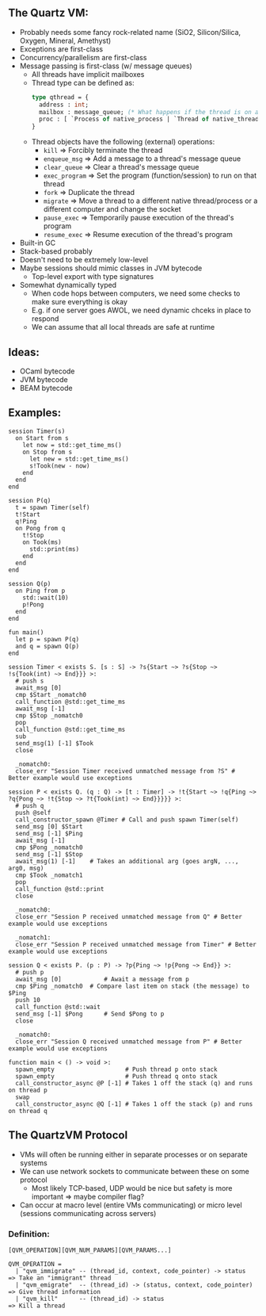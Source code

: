 The Quartz VM:
-------------

* Probably needs some fancy rock-related name (SiO2, Silicon/Silica, Oxygen, Mineral, Amethyst)
* Exceptions are first-class
* Concurrency/parallelism are first-class
* Message passing is first-class (w/ message queues)
  + All threads have implicit mailboxes
  + Thread type can be defined as:
    ```ocaml
    type qthread = {
      address : int;
      mailbox : message_queue; (* What happens if the thread is on a different computer? *)
      proc : [ `Process of native_process | `Thread of native_thread | `Socket of native_socket ];
    }
    ```
  + Thread objects have the following (external) operations:
    - `kill`         => Forcibly terminate the thread
    - `enqueue_msg`  => Add a message to a thread's message queue
    - `clear_queue`  => Clear a thread's message queue
    - `exec_program` => Set the program (function/session) to run on that thread
    - `fork`         => Duplicate the thread
    - `migrate`      => Move a thread to a different native thread/process or a different computer and change the socket
    - `pause_exec`   => Temporarily pause execution of the thread's program
    - `resume_exec`  => Resume execution of the thread's program
* Built-in GC
* Stack-based probably
* Doesn't need to be extremely low-level
* Maybe sessions should mimic classes in JVM bytecode
  + Top-level export with type signatures
* Somewhat dynamically typed
  + When code hops between computers, we need some checks to make sure everything is okay
  + E.g. if one server goes AWOL, we need dynamic chceks in place to respond
  + We can assume that all local threads are safe at runtime

## Ideas:

* OCaml bytecode
* JVM bytecode
* BEAM bytecode

## Examples:

```
session Timer(s)
  on Start from s
    let now = std::get_time_ms()
    on Stop from s
      let new = std::get_time_ms()
      s!Took(new - now)
    end
  end
end

session P(q)
  t = spawn Timer(self)
  t!Start
  q!Ping
  on Pong from q
    t!Stop
    on Took(ms)
      std::print(ms)
    end
  end
end

session Q(p)
  on Ping from p
    std::wait(10)
    p!Pong
  end
end

fun main()
  let p = spawn P(q)
  and q = spawn Q(p)
end
```

```
session Timer < exists S. [s : S] -> ?s{Start ~> ?s{Stop ~> !s{Took(int) ~> End}}} >:
  # push s
  await_msg [0]
  cmp $Start _nomatch0
  call_function @std::get_time_ms
  await_msg [-1]
  cmp $Stop _nomatch0
  pop
  call_function @std::get_time_ms
  sub
  send_msg(1) [-1] $Took
  close

  _nomatch0:
  close_err "Session Timer received unmatched message from ?S" # Better example would use exceptions

session P < exists Q. (q : Q) -> [t : Timer] -> !t{Start ~> !q{Ping ~> ?q{Pong ~> !t{Stop ~> ?t{Took(int) ~> End}}}}} >:
  # push q
  push @self
  call_constructor_spawn @Timer # Call and push spawn Timer(self)
  send_msg [0] $Start
  send_msg [-1] $Ping
  await_msg [-1]
  cmp $Pong _nomatch0
  send_msg [-1] $Stop
  await_msg(1) [-1]    # Takes an additional arg (goes argN, ..., arg0, msg)
  cmp $Took _nomatch1
  pop
  call_function @std::print
  close

  _nomatch0:
  close_err "Session P received unmatched message from Q" # Better example would use exceptions

  _nomatch1:
  close_err "Session P received unmatched message from Timer" # Better example would use exceptions

session Q < exists P. (p : P) -> ?p{Ping ~> !p{Pong ~> End}} >:
  # push p
  await_msg [0]            # Await a message from p
  cmp $Ping _nomatch0  # Compare last item on stack (the message) to $Ping
  push 10
  call_function @std::wait
  send_msg [-1] $Pong      # Send $Pong to p
  close
  
  _nomatch0:
  close_err "Session Q received unmatched message from P" # Better example would use exceptions

function main < () -> void >:
  spawn_empty                    # Push thread p onto stack
  spawn_empty                    # Push thread q onto stack
  call_constructor_async @P [-1] # Takes 1 off the stack (q) and runs on thread p
  swap
  call_constructor_async @Q [-1] # Takes 1 off the stack (p) and runs on thread q
```

## The QuartzVM Protocol

* VMs will often be running either in separate processes or on separate systems
* We can use network sockets to communicate between these on some protocol
  + Most likely TCP-based, UDP would be nice but safety is more important => maybe compiler flag?
* Can occur at macro level (entire VMs communicating) or micro level (sessions communicating across servers)

### Definition:

```
[QVM_OPERATION][QVM_NUM_PARAMS][QVM_PARAMS...]

QVM_OPERATION =
  | "qvm_immigrate" -- (thread_id, context, code_pointer) -> status   => Take an "immigrant" thread
  | "qvm_emigrate"  -- (thread_id) -> (status, context, code_pointer) => Give thread information
  | "qvm_kill"      -- (thread_id) -> status                          => Kill a thread
```
